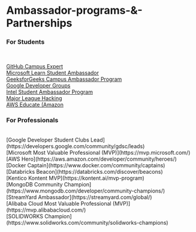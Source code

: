 # Ambassador-programs-&-Partnerships
<h3>For Students</h3><br>

[GitHub Campus Expert](https://education.github.com/experts)<br>
[Microsoft Learn Student Ambassador](https://studentambassadors.microsoft.com/)<br>
[GeeksforGeeks Campus Ambassador Program](https://www.geeksforgeeks.org/campus-ambassador-program-by-geeksforgeeks/)<br>
[Google Developer Groups](https://developers.google.com/community/gdg)<br>
[Intel Student Ambassador Program](https://devmesh.intel.com/member-programs/intel-student-ambassador-program)<br>
[Major League Hacking](https://mlh.io/)<br>
[AWS Educate (Amazon](https://aws.amazon.com/education/awseducate/students/)<br>

<h3>For Professionals</h3><br>
[Google Developer Student Clubs Lead](https://developers.google.com/community/gdsc/leads)<br>
[Microsoft Most Valuable Professional (MVP)](https://mvp.microsoft.com/)<br>
[AWS Hero](https://aws.amazon.com/developer/community/heroes/)<br>
[Docker Captain](https://www.docker.com/community/captains)<br>
[Databricks Beacon](https://databricks.com/discover/beacons)<br>
[Kentico Kontent MVP](https://kontent.ai/mvp-program)<br>
[MongoDB Community Champion](https://www.mongodb.com/developer/community-champions/)<br>
[StreamYard Ambassador](https://streamyard.com/global/)<br>
[Alibaba Cloud Most Valuable Professional (MVP)](https://mvp.alibabacloud.com/)<br>
[SOLIDWORKS Champion](https://www.solidworks.com/community/solidworks-champions)<br>
